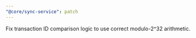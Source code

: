 ```yaml
---
"@core/sync-service": patch
---
```


Fix transaction ID comparison logic to use correct modulo-2^32 arithmetic.
